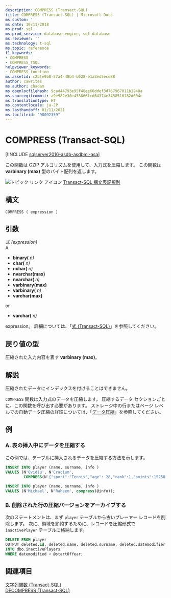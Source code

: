 ```yaml
---
description: COMPRESS (Transact-SQL)
title: COMPRESS (Transact-SQL) | Microsoft Docs
ms.custom: ''
ms.date: 10/11/2018
ms.prod: sql
ms.prod_service: database-engine, sql-database
ms.reviewer: ''
ms.technology: t-sql
ms.topic: reference
f1_keywords:
- COMPRESS
- COMPRESS_TSQL
helpviewer_keywords:
- COMPRESS function
ms.assetid: c2bfe9b8-57a4-48b4-b028-e1a3ed5ece88
author: cawrites
ms.author: chadam
ms.openlocfilehash: 9cad44793e95f48ee60ddef3d767967011b1248a
ms.sourcegitcommit: a9e982e30e458866fcd64374e3458516182d604c
ms.translationtype: HT
ms.contentlocale: ja-JP
ms.lasthandoff: 01/11/2021
ms.locfileid: "98092359"
---
```

# <a name="compress-transact-sql"></a>COMPRESS (Transact-SQL)
[!INCLUDE [sqlserver2016-asdb-asdbmi-asa](../../includes/applies-to-version/sqlserver2016-asdb-asdbmi-asa.md)]

この関数は GZIP アルゴリズムを使用して、入力式を圧縮します。 この関数は **varbinary (max)** 型のバイト配列を返します。
  
![トピック リンク アイコン](../../database-engine/configure-windows/media/topic-link.gif "トピック リンク アイコン") [Transact-SQL 構文表記規則](../../t-sql/language-elements/transact-sql-syntax-conventions-transact-sql.md)
  
## <a name="syntax"></a>構文  
  
```syntaxsql
COMPRESS ( expression )  
```  
  
## <a name="arguments"></a>引数
*式 (expression)*  
A

* **binary(** _n_*_)_*
* **char(** _n_*_)_*
* **nchar(** _n_*_)_*
* **nvarchar(max)**
* **nvarchar(** _n_*_)_*
* **varbinary(max)**
* **varbinary(** _n_*_)_*
* **varchar(max)**

or

* **varchar(** _n_*_)_*

expression。 詳細については、「[式 &#40;Transact-SQL&#41;](../../t-sql/language-elements/expressions-transact-sql.md)」を参照してください。
  
## <a name="return-types"></a>戻り値の型
圧縮された入力内容を表す **varbinary (max)**。
  
## <a name="remarks"></a>解説  
圧縮されたデータにインデックスを付けることはできません。
  
`COMPRESS` 関数は入力式のデータを圧縮します。 圧縮するデータ セクションごとに、この関数を呼び出す必要があります。 ストレージ中の行またはページ レベルでの自動データ圧縮の詳細については、「[データ圧縮](../../relational-databases/data-compression/data-compression.md)」を参照してください。
  
## <a name="examples"></a>例  
  
### <a name="a-compress-data-during-the-table-insert"></a>A. 表の挿入中にデータを圧縮する  
この例では、テーブルに挿入されるデータを圧縮する方法を示します。
  
```sql
INSERT INTO player (name, surname, info )  
VALUES (N'Ovidiu', N'Cracium',   
        COMPRESS(N'{"sport":"Tennis","age": 28,"rank":1,"points":15258, turn":17}'));  
  
INSERT INTO player (name, surname, info )  
VALUES (N'Michael', N'Raheem', compress(@info));  
```  
  
### <a name="b-archive-compressed-version-of-deleted-rows"></a>B. 削除された行の圧縮バージョンをアーカイブする  
次のステートメントは、まず `player` テーブルから古いプレーヤー レコードを削除します。 次に、領域を節約するために、レコードを圧縮形式で `inactivePlayer` テーブルに格納します。
  
```sql
DELETE FROM player  
OUTPUT deleted.id, deleted.name, deleted.surname, deleted.datemodifier, COMPRESS(deleted.info)   
INTO dbo.inactivePlayers
WHERE datemodified < @startOfYear; 
```  
  
## <a name="see-also"></a>関連項目
[文字列関数 &#40;Transact-SQL&#41;](../../t-sql/functions/string-functions-transact-sql.md)  
[DECOMPRESS &#40;Transact-SQL&#41;](../../t-sql/functions/decompress-transact-sql.md)
  
  
